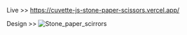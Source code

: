 Live >> https://cuvette-js-stone-paper-scissors.vercel.app/

Design >>
![Stone_paper_scirrors](https://github.com/user-attachments/assets/6c7d09f0-bab1-4e1a-b528-f2f84aa790dc)
